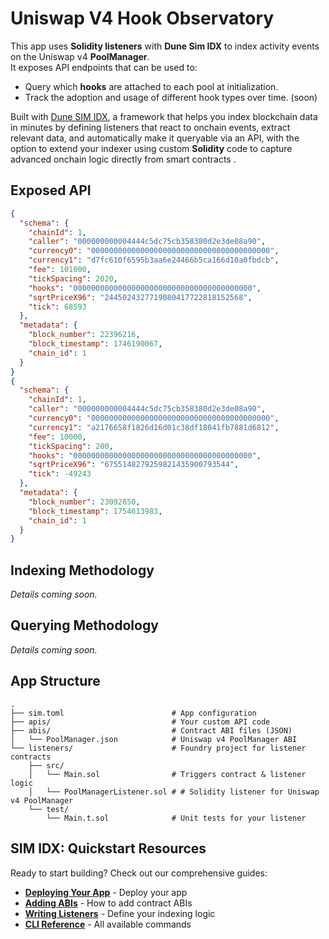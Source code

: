 # Uniswap V4 Hook Observatory
This app uses **Solidity listeners** with **Dune Sim IDX** to index activity events on the Uniswap v4 **PoolManager**.  
It exposes API endpoints that can be used to:  
- Query which **hooks** are attached to each pool at initialization.  
- Track the adoption and usage of different hook types over time. (soon)

Built with [Dune SIM IDX](https://docs.sim.dune.com/idx), a framework that helps you index blockchain data in minutes by defining listeners that react to onchain events, extract relevant data, and automatically make it queryable via an API, with the option to extend your indexer using custom **Solidity** code to capture advanced onchain logic directly from smart contracts . 

## Exposed API

```json
{
  "schema": {
    "chainId": 1,
    "caller": "000000000004444c5dc75cb358380d2e3de08a90",
    "currency0": "0000000000000000000000000000000000000000",
    "currency1": "d7fc610f6595b3aa6e24466b5ca166d10a0fbdcb",
    "fee": 101000,
    "tickSpacing": 2020,
    "hooks": "0000000000000000000000000000000000000000",
    "sqrtPriceX96": "2445024327719080417722818152568",
    "tick": 68593
  },
  "metadata": {
    "block_number": 22396216,
    "block_timestamp": 1746190067,
    "chain_id": 1
  }
}
{
  "schema": {
    "chainId": 1,
    "caller": "000000000004444c5dc75cb358380d2e3de08a90",
    "currency0": "0000000000000000000000000000000000000000",
    "currency1": "a2176658f1826d16d01c38df18041fb7881d6812",
    "fee": 10000,
    "tickSpacing": 200,
    "hooks": "0000000000000000000000000000000000000000",
    "sqrtPriceX96": "6755148279259821435900793544",
    "tick": -49243
  },
  "metadata": {
    "block_number": 23092850,
    "block_timestamp": 1754613983,
    "chain_id": 1
  }
}
```

## Indexing Methodology
_Details coming soon._

## Querying Methodology
_Details coming soon._

## App Structure

```text
.
├── sim.toml                        # App configuration
├── apis/                           # Your custom API code
├── abis/                           # Contract ABI files (JSON)
│   └── PoolManager.json            # Uniswap v4 PoolManager ABI
└── listeners/                      # Foundry project for listener contracts
    ├── src/
    │   └── Main.sol                # Triggers contract & listener logic
    │   └── PoolManagerListener.sol # # Solidity listener for Uniswap v4 PoolManager
    └── test/
        └── Main.t.sol              # Unit tests for your listener
```

## SIM IDX: Quickstart Resources

Ready to start building? Check out our comprehensive guides:

-   **[Deploying Your App](https://docs.sim.dune.com/idx/deployment)** - Deploy your app
-   **[Adding ABIs](https://docs.sim.dune.com/idx/cli#sim-abi)** - How to add contract ABIs
-   **[Writing Listeners](https://docs.sim.dune.com/idx/listener)** - Define your indexing logic
-   **[CLI Reference](https://docs.sim.dune.com/idx/cli)** - All available commands
